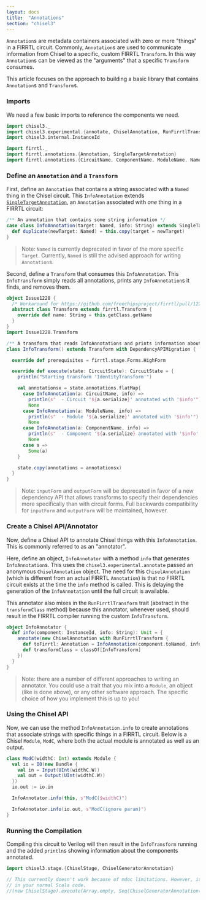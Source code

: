 ```yaml
---
layout: docs
title:  "Annotations"
section: "chisel3"
---
```


`Annotation`s are metadata containers associated with zero or more "things" in a FIRRTL circuit.
Commonly, `Annotation`s are used to communicate information from Chisel to a specific, custom FIRRTL `Transform`.
In this way `Annotation`s can be viewed as the "arguments" that a specific `Transform` consumes.

This article focuses on the approach to building a basic library that contains `Annotation`s and `Transform`s.

### Imports
We need a few basic imports to reference the components we need.

```scala mdoc:silent
import chisel3._
import chisel3.experimental.{annotate, ChiselAnnotation, RunFirrtlTransform}
import chisel3.internal.InstanceId

import firrtl._
import firrtl.annotations.{Annotation, SingleTargetAnnotation}
import firrtl.annotations.{CircuitName, ComponentName, ModuleName, Named}
```

### Define an `Annotation` and a `Transform`

First, define an `Annotation` that contains a string associated with a `Named` thing in the Chisel circuit.
This `InfoAnnotation` extends [`SingleTargetAnnotation`](https://www.chisel-lang.org/api/firrtl/1.2.0/firrtl/annotations/SingleTargetAnnotation.html), an `Annotation` associated with *one* thing in a FIRRTL circuit:

```scala mdoc:silent
/** An annotation that contains some string information */
case class InfoAnnotation(target: Named, info: String) extends SingleTargetAnnotation[Named] {
  def duplicate(newTarget: Named) = this.copy(target = newTarget)
}
```

> Note: `Named` is currently deprecated in favor of the more specific `Target`.
> Currently, `Named` is still the advised approach for writing `Annotation`s.

Second, define a `Transform` that consumes this `InfoAnnotation`.
This `InfoTransform` simply reads all annotations, prints any `InfoAnnotation`s it finds, and removes them.

```scala mdoc:invisible
object Issue1228 {
  /* Workaround for https://github.com/freechipsproject/firrtl/pull/1228 */
  abstract class Transform extends firrtl.Transform {
    override def name: String = this.getClass.getName
  }
}
import Issue1228.Transform
```

```scala mdoc:silent
/** A transform that reads InfoAnnotations and prints information about them */
class InfoTransform() extends Transform with DependencyAPIMigration {

  override def prerequisites = firrtl.stage.Forms.HighForm

  override def execute(state: CircuitState): CircuitState = {
    println("Starting transform 'IdentityTransform'")

    val annotationsx = state.annotations.flatMap{
      case InfoAnnotation(a: CircuitName, info) =>
        println(s"  - Circuit '${a.serialize}' annotated with '$info'")
        None
      case InfoAnnotation(a: ModuleName, info) =>
        println(s"  - Module '${a.serialize}' annotated with '$info'")
        None
      case InfoAnnotation(a: ComponentName, info) =>
        println(s"  - Component '${a.serialize} annotated with '$info''")
        None
      case a =>
        Some(a)
    }

    state.copy(annotations = annotationsx)
  }
}
```

> Note: `inputForm` and `outputForm` will be deprecated in favor of a new dependency API that allows transforms to specify their dependencies more specifically than with circuit forms.
> Full backwards compatibility for `inputForm` and `outputForm` will be maintained, however.

### Create a Chisel API/Annotator

Now, define a Chisel API to annotate Chisel things with this `InfoAnnotation`.
This is commonly referred to as an "annotator".

Here, define an object, `InfoAnnotator` with a method `info` that generates `InfoAnnotation`s.
This uses the `chisel3.experimental.annotate` passed an anonymous `ChiselAnnotation` object.
The need for this `ChiselAnnotation` (which is different from an actual FIRRTL `Annotation`) is that no FIRRTL circuit exists at the time the `info` method is called.
This is delaying the generation of the `InfoAnnotation` until the full circuit is available.

This annotator also mixes in the `RunFirrtlTransform` trait (abstract in the `transformClass` method) because this annotator, whenever used, should result in the FIRRTL compiler running the custom `InfoTransform`.

```scala mdoc:silent
object InfoAnnotator {
  def info(component: InstanceId, info: String): Unit = {
    annotate(new ChiselAnnotation with RunFirrtlTransform {
      def toFirrtl: Annotation = InfoAnnotation(component.toNamed, info)
      def transformClass = classOf[InfoTransform]
    })
  }
}
```

> Note: there are a number of different approaches to writing an annotator.
> You could use a trait that you mix into a `Module`, an object (like is done above), or any other software approach.
> The specific choice of how you implement this is up to you!

### Using the Chisel API

Now, we can use the method `InfoAnnotation.info` to create annotations that associate strings with specific things in a FIRRTL circuit.
Below is a Chisel `Module`, `ModC`, where both the actual module is annotated as well as an output.

```scala mdoc:silent
class ModC(widthC: Int) extends Module {
  val io = IO(new Bundle {
    val in = Input(UInt(widthC.W))
    val out = Output(UInt(widthC.W))
  })
  io.out := io.in

  InfoAnnotator.info(this, s"ModC($widthC)")

  InfoAnnotator.info(io.out, s"ModC(ignore param)")
}
```

### Running the Compilation

Compiling this circuit to Verilog will then result in the `InfoTransform` running and the added `println`s showing information about the components annotated.

```scala mdoc
import chisel3.stage.{ChiselStage, ChiselGeneratorAnnotation}

// This currently doesn't work because of mdoc limitations. However, it will work
// in your normal Scala code.
//(new ChiselStage).execute(Array.empty, Seq(ChiselGeneratorAnnotation(() => new ModC(4))))
```
